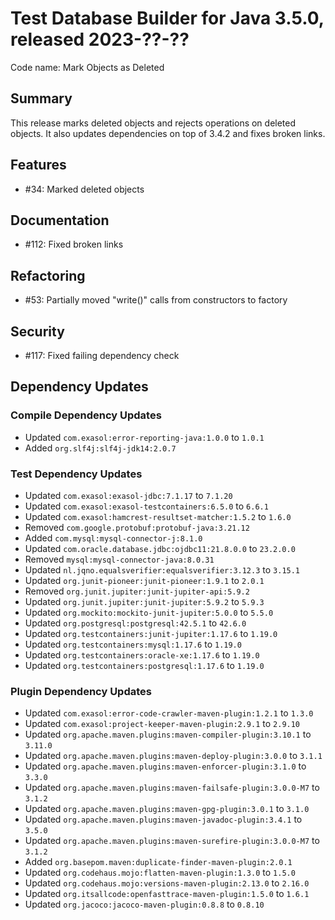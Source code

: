 # Test Database Builder for Java 3.5.0, released 2023-??-??

Code name: Mark Objects as Deleted

## Summary

This release marks deleted objects and rejects operations on deleted objects. It also updates dependencies on top of 3.4.2 and fixes broken links.

## Features

* #34: Marked deleted objects

## Documentation

* #112: Fixed broken links

## Refactoring

* #53: Partially moved "write()" calls from constructors to factory

## Security

* #117: Fixed failing dependency check

## Dependency Updates

### Compile Dependency Updates

* Updated `com.exasol:error-reporting-java:1.0.0` to `1.0.1`
* Added `org.slf4j:slf4j-jdk14:2.0.7`

### Test Dependency Updates

* Updated `com.exasol:exasol-jdbc:7.1.17` to `7.1.20`
* Updated `com.exasol:exasol-testcontainers:6.5.0` to `6.6.1`
* Updated `com.exasol:hamcrest-resultset-matcher:1.5.2` to `1.6.0`
* Removed `com.google.protobuf:protobuf-java:3.21.12`
* Added `com.mysql:mysql-connector-j:8.1.0`
* Updated `com.oracle.database.jdbc:ojdbc11:21.8.0.0` to `23.2.0.0`
* Removed `mysql:mysql-connector-java:8.0.31`
* Updated `nl.jqno.equalsverifier:equalsverifier:3.12.3` to `3.15.1`
* Updated `org.junit-pioneer:junit-pioneer:1.9.1` to `2.0.1`
* Removed `org.junit.jupiter:junit-jupiter-api:5.9.2`
* Updated `org.junit.jupiter:junit-jupiter:5.9.2` to `5.9.3`
* Updated `org.mockito:mockito-junit-jupiter:5.0.0` to `5.5.0`
* Updated `org.postgresql:postgresql:42.5.1` to `42.6.0`
* Updated `org.testcontainers:junit-jupiter:1.17.6` to `1.19.0`
* Updated `org.testcontainers:mysql:1.17.6` to `1.19.0`
* Updated `org.testcontainers:oracle-xe:1.17.6` to `1.19.0`
* Updated `org.testcontainers:postgresql:1.17.6` to `1.19.0`

### Plugin Dependency Updates

* Updated `com.exasol:error-code-crawler-maven-plugin:1.2.1` to `1.3.0`
* Updated `com.exasol:project-keeper-maven-plugin:2.9.1` to `2.9.10`
* Updated `org.apache.maven.plugins:maven-compiler-plugin:3.10.1` to `3.11.0`
* Updated `org.apache.maven.plugins:maven-deploy-plugin:3.0.0` to `3.1.1`
* Updated `org.apache.maven.plugins:maven-enforcer-plugin:3.1.0` to `3.3.0`
* Updated `org.apache.maven.plugins:maven-failsafe-plugin:3.0.0-M7` to `3.1.2`
* Updated `org.apache.maven.plugins:maven-gpg-plugin:3.0.1` to `3.1.0`
* Updated `org.apache.maven.plugins:maven-javadoc-plugin:3.4.1` to `3.5.0`
* Updated `org.apache.maven.plugins:maven-surefire-plugin:3.0.0-M7` to `3.1.2`
* Added `org.basepom.maven:duplicate-finder-maven-plugin:2.0.1`
* Updated `org.codehaus.mojo:flatten-maven-plugin:1.3.0` to `1.5.0`
* Updated `org.codehaus.mojo:versions-maven-plugin:2.13.0` to `2.16.0`
* Updated `org.itsallcode:openfasttrace-maven-plugin:1.5.0` to `1.6.1`
* Updated `org.jacoco:jacoco-maven-plugin:0.8.8` to `0.8.10`
